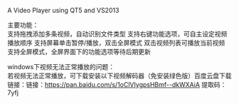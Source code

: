 A Video Player using QT5 and VS2013

主要功能：                                                                                                                                
支持拖拽添加多条视频，自动识别文件类型
支持右键功能选项，可自主设定视频播放顺序
支持屏幕单击暂停/播放，双击全屏模式
双击视频列表可播放当前视频
支持全屏模式，全屏界面下的功能选项等待后期更新   
                                                                                                                                          
windows下视频无法正常播放的问题：                                                                                                            
若视频无法正常播放，可下载安装以下视频解码器（免安装绿色版）百度云盘下载链接：链接：https://pan.baidu.com/s/1oClVIygpsHBmf--dkWXAiA 
提取码：7yfj 
